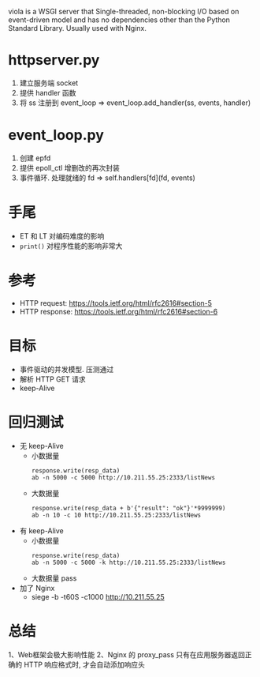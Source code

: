 viola is a WSGI server that Single-threaded, non-blocking I/O based on event-driven model and has no dependencies other than the Python Standard Library. Usually used with Nginx.

# httpserver.py
1. 建立服务端 socket
2. 提供 handler 函数
3. 将 ss 注册到 event_loop  => event_loop.add_handler(ss, events, handler)

# event_loop.py
1. 创建 epfd
2. 提供 epoll_ctl 增删改的再次封装
3. 事件循环. 处理就绪的 fd  => self.handlers[fd](fd, events)

# 手尾
- ET 和 LT 对编码难度的影响
- `print()` 对程序性能的影响非常大

# 参考
- HTTP request: https://tools.ietf.org/html/rfc2616#section-5
- HTTP response: https://tools.ietf.org/html/rfc2616#section-6

# 目标
- 事件驱动的并发模型. 压测通过
- 解析 HTTP GET 请求
- keep-Alive

# 回归测试
- 无 keep-Alive
    - 小数据量
        ```
        response.write(resp_data)
        ab -n 5000 -c 5000 http://10.211.55.25:2333/listNews
        ```
    - 大数据量
        ```
        response.write(resp_data + b'{"result": "ok"}'*9999999)
        ab -n 10 -c 10 http://10.211.55.25:2333/listNews
        ```
- 有 keep-Alive
    - 小数据量
        ```
        response.write(resp_data)
        ab -n 5000 -c 5000 -k http://10.211.55.25:2333/listNews
        ```
    - 大数据量
        pass
- 加了 Nginx
    - siege -b -t60S -c1000 http://10.211.55.25


# 总结
1、Web框架会极大影响性能
2、Nginx 的 proxy_pass 只有在应用服务器返回正确的 HTTP 响应格式时, 才会自动添加响应头